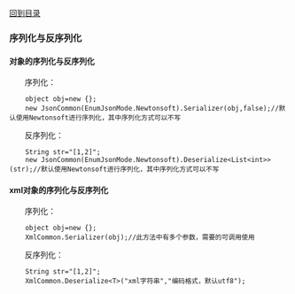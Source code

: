 <a href="https://github.com/zhenlei520/System.Extension.Core/blob/master/Wiki/%e7%9b%ae%e5%bd%95.md">回到目录</a>

### 序列化与反序列化

#### 对象的序列化与反序列化


&emsp;&emsp;序列化：
	
		object obj=new {};
		new JsonCommon(EnumJsonMode.Newtonsoft).Serializer(obj,false);//默认使用Newtonsoft进行序列化，其中序列化方式可以不写

&emsp;&emsp;反序列化：
		
		String str="[1,2]";
		new JsonCommon(EnumJsonMode.Newtonsoft).Deserialize<List<int>>(str);//默认使用Newtonsoft进行序列化，其中序列化方式可以不写


#### xml对象的序列化与反序列化

&emsp;&emsp;序列化：
	
		object obj=new {};
		XmlCommon.Serializer(obj);//此方法中有多个参数，需要的可调用使用

&emsp;&emsp;反序列化：
		
		String str="[1,2]";
		XmlCommon.Deserialize<T>("xml字符串","编码格式，默认utf8");
